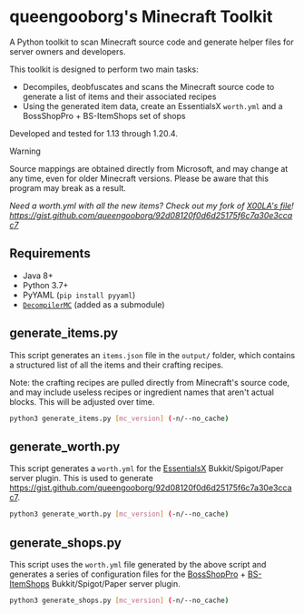 # queengooborg's Minecraft Toolkit
A Python toolkit to scan Minecraft source code and generate helper files for server owners and developers.

This toolkit is designed to perform two main tasks:
- Decompiles, deobfuscates and scans the Minecraft source code to generate a list of items and their associated recipes
- Using the generated item data, create an EssentialsX `worth.yml` and a BossShopPro + BS-ItemShops set of shops

Developed and tested for 1.13 through 1.20.4.

> [!WARNING]
> Source mappings are obtained directly from Microsoft, and may change at any time, even for older Minecraft versions.  Please be aware that this program may break as a result.

*Need a worth.yml with all the new items?  Check out my fork of [X00LA's file](https://github.com/X00LA/Bukkit-Essentials-worth.yml)!  https://gist.github.com/queengooborg/92d08120f0d6d25175f6c7a30e3ccac7*

## Requirements
 - Java 8+
 - Python 3.7+
 - PyYAML (`pip install pyyaml`)
 - [`DecompilerMC`](https://github.com/hube12/DecompilerMC) (added as a submodule)

## generate_items.py

This script generates an `items.json` file in the `output/` folder, which contains a structured list of all the items and their crafting recipes.

Note: the crafting recipes are pulled directly from Minecraft's source code, and may include useless recipes or ingredient names that aren't actual blocks.  This will be adjusted over time.

```sh
python3 generate_items.py [mc_version] (-n/--no_cache)
```

## generate_worth.py

This script generates a `worth.yml` for the [EssentialsX](https://www.spigotmc.org/resources/essentialsx.9089/) Bukkit/Spigot/Paper server plugin. This is used to generate https://gist.github.com/queengooborg/92d08120f0d6d25175f6c7a30e3ccac7.

```sh
python3 generate_worth.py [mc_version] (-n/--no_cache)
```

## generate_shops.py

This script uses the `worth.yml` file generated by the above script and generates a series of configuration files for the [BossShopPro](https://www.spigotmc.org/resources/bossshoppro-the-most-powerful-chest-gui-shop-menu-plugin.222/) + [BS-ItemShops](https://www.spigotmc.org/resources/itemshops-bsp-create-fancy-gui-shops-with-minimal-effort.26640/) Bukkit/Spigot/Paper server plugin.

```sh
python3 generate_shops.py [mc_version] (-n/--no_cache)
```
